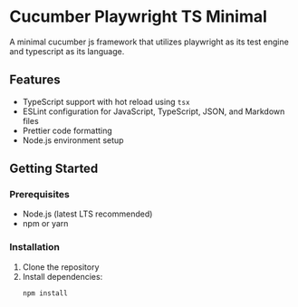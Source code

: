 # Cucumber Playwright TS Minimal

A minimal cucumber js framework that utilizes playwright as its test engine and typescript as its language.

## Features

- TypeScript support with hot reload using `tsx`
- ESLint configuration for JavaScript, TypeScript, JSON, and Markdown files
- Prettier code formatting
- Node.js environment setup

## Getting Started

### Prerequisites

- Node.js (latest LTS recommended)
- npm or yarn

### Installation

1. Clone the repository
2. Install dependencies:
    ```bash
    npm install
    ```
